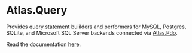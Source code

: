 # Atlas.Query

Provides [query statement](http://atlasphp.io/dymaxion/statement) buiilders and
performers for MySQL, Postgres, SQLite, and Microsoft SQL Server backends
connected via [Atlas.Pdo](http://atlasphp.io/dymaxion/pdo).

Read the documentation [here](http://atlasphp.io/dymaxion/query).

